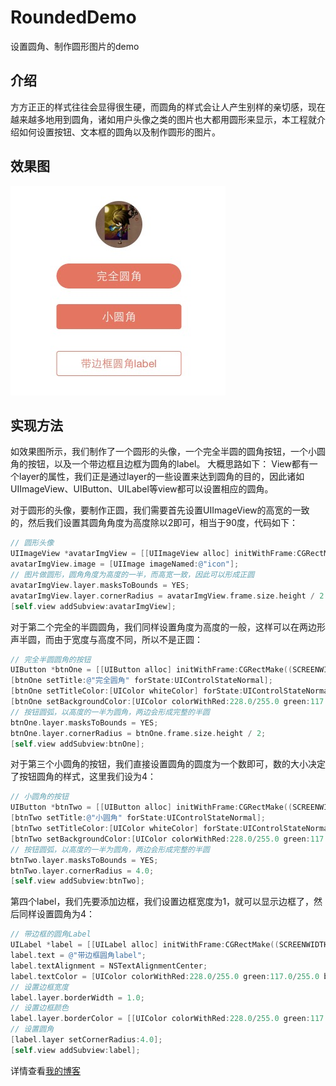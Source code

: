 # RoundedDemo
设置圆角、制作圆形图片的demo

## 介绍
方方正正的样式往往会显得很生硬，而圆角的样式会让人产生别样的亲切感，现在越来越多地用到圆角，诸如用户头像之类的图片也大都用圆形来显示，本工程就介绍如何设置按钮、文本框的圆角以及制作圆形的图片。

## 效果图
![](https://github.com/Cloudox/RoundedDemo/blob/master/demo.jpg)

## 实现方法
如效果图所示，我们制作了一个圆形的头像，一个完全半圆的圆角按钮，一个小圆角的按钮，以及一个带边框且边框为圆角的label。
大概思路如下：
View都有一个layer的属性，我们正是通过layer的一些设置来达到圆角的目的，因此诸如UIImageView、UIButton、UILabel等view都可以设置相应的圆角。

对于圆形的头像，要制作正圆，我们需要首先设置UIImageView的高宽的一致的，然后我们设置其圆角角度为高度除以2即可，相当于90度，代码如下：
```Objective-c
// 圆形头像  
UIImageView *avatarImgView = [[UIImageView alloc] initWithFrame:CGRectMake((SCREENWIDTH - 75) / 2, 150, 75, 75)];  
avatarImgView.image = [UIImage imageNamed:@"icon"];  
// 图片做圆形，圆角角度为高度的一半，而高宽一致，因此可以形成正圆  
avatarImgView.layer.masksToBounds = YES;  
avatarImgView.layer.cornerRadius = avatarImgView.frame.size.height / 2 ;  
[self.view addSubview:avatarImgView];  
```

对于第二个完全的半圆圆角，我们同样设置角度为高度的一般，这样可以在两边形声半圆，而由于宽度与高度不同，所以不是正圆：
```Objective-c
// 完全半圆圆角的按钮  
UIButton *btnOne = [[UIButton alloc] initWithFrame:CGRectMake((SCREENWIDTH - 200) / 2, 250, 200, 40)];  
[btnOne setTitle:@"完全圆角" forState:UIControlStateNormal];  
[btnOne setTitleColor:[UIColor whiteColor] forState:UIControlStateNormal];  
[btnOne setBackgroundColor:[UIColor colorWithRed:228.0/255.0 green:117.0/255.0 blue:97.0/255.0 alpha:1.0]];  
// 按钮圆弧，以高度的一半为圆角，两边会形成完整的半圆  
btnOne.layer.masksToBounds = YES;  
btnOne.layer.cornerRadius = btnOne.frame.size.height / 2;  
[self.view addSubview:btnOne];  
```

对于第三个小圆角的按钮，我们直接设置圆角的圆度为一个数即可，数的大小决定了按钮圆角的样式，这里我们设为4：
```Objective-c
// 小圆角的按钮  
UIButton *btnTwo = [[UIButton alloc] initWithFrame:CGRectMake((SCREENWIDTH - 200) / 2, 315, 200, 40)];  
[btnTwo setTitle:@"小圆角" forState:UIControlStateNormal];  
[btnTwo setTitleColor:[UIColor whiteColor] forState:UIControlStateNormal];  
[btnTwo setBackgroundColor:[UIColor colorWithRed:228.0/255.0 green:117.0/255.0 blue:97.0/255.0 alpha:1.0]];  
// 按钮圆弧，以高度的一半为圆角，两边会形成完整的半圆  
btnTwo.layer.masksToBounds = YES;  
btnTwo.layer.cornerRadius = 4.0;  
[self.view addSubview:btnTwo];  
```

第四个label，我们先要添加边框，我们设置边框宽度为1，就可以显示边框了，然后同样设置圆角为4：
```Objective-c
// 带边框的圆角Label  
UILabel *label = [[UILabel alloc] initWithFrame:CGRectMake((SCREENWIDTH - 200) / 2, 390, 200, 40)];  
label.text = @"带边框圆角label";  
label.textAlignment = NSTextAlignmentCenter;  
label.textColor = [UIColor colorWithRed:228.0/255.0 green:117.0/255.0 blue:97.0/255.0 alpha:1.0];  
// 设置边框宽度  
label.layer.borderWidth = 1.0;  
// 设置边框颜色  
label.layer.borderColor = [[UIColor colorWithRed:228.0/255.0 green:117.0/255.0 blue:97.0/255.0 alpha:1.0] CGColor];  
// 设置圆角  
[label.layer setCornerRadius:4.0];  
[self.view addSubview:label];  
```

详情查看[我的博客](http://blog.csdn.net/cloudox_/article/details/50511531)
